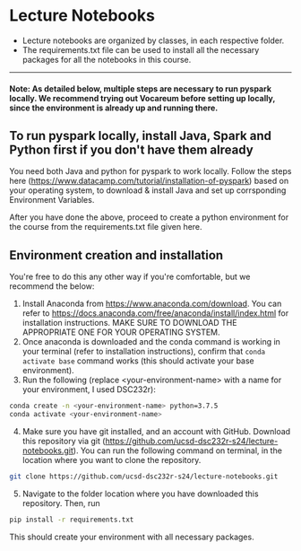# Lecture Notebooks  
* Lecture notebooks are organized by classes, in each respective folder.  
* The requirements.txt file can be used to install all the necessary packages for all the notebooks in this course.

------------------
#### Note: As detailed below, multiple steps are necessary to run pyspark locally. We recommend trying out Vocareum before setting up locally, since the environment is already up and running there.


## To run pyspark locally, install Java, Spark and Python first if you don't have them already
You need both Java and python for pyspark to work locally. Follow the steps here (https://www.datacamp.com/tutorial/installation-of-pyspark) based on your operating system, to download & install Java and set up corrsponding Environment Variables.

After you have done the above, proceed to create a python environment for the course from the requirements.txt file given here.  

## Environment creation and installation
You're free to do this any other way if you're comfortable, but we recommend the below:
1) Install Anaconda from https://www.anaconda.com/download. You can refer to https://docs.anaconda.com/free/anaconda/install/index.html for installation instructions. MAKE SURE TO DOWNLOAD THE APPROPRIATE ONE FOR YOUR OPERATING SYSTEM.
2) Once anaconda is downloaded and the conda command is working in your terminal (refer to installation instructions), confirm that `conda activate base` command works (this should activate your base environment).
3) Run the following (replace \<your-environment-name> with a name for your environment, I used DSC232r):  
```bash
conda create -n <your-environment-name> python=3.7.5
conda activate <your-environment-name>
```
4) Make sure you have git installed, and an account with GitHub. Download this repository via git (https://github.com/ucsd-dsc232r-s24/lecture-notebooks.git). You can run the following command on terminal, in the location where you want to clone the repository.
```bash
git clone https://github.com/ucsd-dsc232r-s24/lecture-notebooks.git
```
5) Navigate to the folder location where you have downloaded this repository. Then, run 
```bash
pip install -r requirements.txt
```
This should create your environment with all necessary packages.